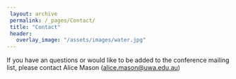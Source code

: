 ```yaml
---
 layout: archive
 permalink: /_pages/Contact/
 title: "Contact"
 header:
   overlay_image: "/assets/images/water.jpg"
---
```


If you have an questions or would like to be added to the conference mailing list, please contact Alice Mason (alice.mason@uwa.edu.au)








